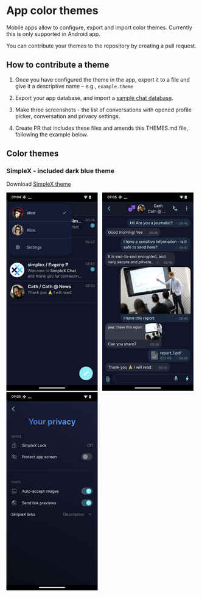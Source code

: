 # App color themes

Mobile apps allow to configure, export and import color themes. Currently this is only supported in Android app.

You can contribute your themes to the repository by creating a pull request.

## How to contribute a theme

1. Once you have configured the theme in the app, export it to a file and give it a descriptive name – e.g., `example.theme`

2. Export your app database, and import a [sample chat database](./themes/simplex-chat.sample.zip).

3. Make three screenshots - the list of conversations with opened profile picker, conversation and privacy settings.

4. Create PR that includes these files and amends this THEMES.md file, following the example below.

## Color themes

### SimpleX - included dark blue theme

Download [SimpleX theme](./themes/example.theme)

<img src="./themes/example-chats.png" width="240"> &nbsp; <img src="./themes/example-conversation.png" width="240"> &nbsp; <img src="./themes/example-settings.png" width="240"> &nbsp;
